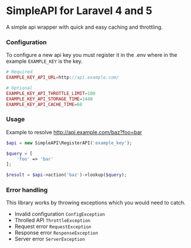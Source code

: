 SimpleAPI for Laravel 4 and 5
==============

A simple api wrapper with quick and easy caching and throttling.

### Configuration

To configure a new api key you must register it in the .env where in the example `EXAMPLE_KEY` is the key.

```php
# Required 
EXAMPLE_KEY_API_URL=http://api.example.com/

# Optional
EXAMPLE_KEY_API_THROTTLE_LIMIT=100
EXAMPLE_KEY_API_STORAGE_TIME=1440
EXAMPLE_KEY_API_CACHE_TIME=60
```

### Usage

Example to resolve http://api.example.com/baz?foo=bar

```php
$api = new SimpleAPI\RegisterAPI('example_key');

$query = [
	'foo' => 'bar'
];

$result = $api->action('baz')->lookup($query);
```

### Error handling

This library works by throwing exceptions which you would need to catch.

- Invalid configuration `ConfigException`
- Throlled API `ThrottleException`
- Request error `RequestException`
- Response error `ResponseException`
- Server error `ServerException`